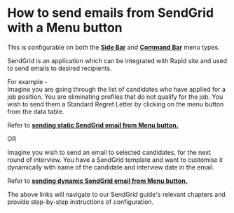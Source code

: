 # How to send emails from SendGrid with a Menu button

This is configurable on both the **[Side Bar](</docs/Rapid/2-User Manual/glossary/glossary.md>)** and **[Command Bar](</docs/Rapid/2-User Manual/glossary/glossary.md>)** menu types.

SendGrid is an application which can be integrated with Rapid site and used to send emails to desired recipients.

For example -   
Imagine you are going through the list of candidates who have applied for a job position. You are eliminating profiles that do not qualify for the job. You wish to send them a Standard Regret Letter by clicking on the menu button from the data table.

Refer to [**sending static SendGrid email from Menu button.**](/docs/Rapid/3-Keyper%20Manual/5-Omnichannel/SendGrid/5-dynamic-menu-intro/5-dynamic-menu-intro.md "Sending Static Email from SendGrid using Explorer Menu Button")

OR

Imagine you wish to send an email to selected candidates, for the next round of interview. You have a SendGrid template and want to customise it dynamically with name of the candidate and interview date in the email.

Refer to [**sending dynamic SendGrid email from Menu button.**](/docs/Rapid/3-Keyper%20Manual/5-Omnichannel/SendGrid/5-dynamic-menu-intro/5-dynamic-menu-intro.md "Sending Dynamic Email from SendGrid using Explorer Menu Button")

The above links will navigate to our SendGrid guide's relevant chapters and provide step-by-step instructions of configuration.